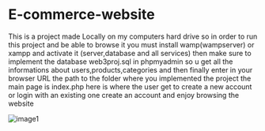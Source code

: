 # E-commerce-website
This is a project made Locally on my computers hard drive so in order to run this project and be able to browse it you must install wamp(wampserver) or xampp and activate it (server,database and all services) then make sure to implement the database web3proj.sql in phpmyadmin so u get all the informations about users,products,categories and then finally enter in your browser URL the path to the folder where you implemented the project the main page is index.php here is where the user get to create a new account or login with an existing one create an account and enjoy browsing the website


![image1](https://github.com/Ahmadxxxxxx/E-commerce-website/assets/93947902/0e8f1733-8419-49cf-814c-46aaa51b28a9)


